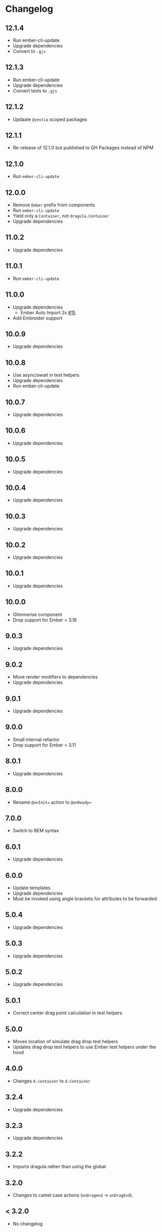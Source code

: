 # Changelog

## 12.1.4

- Run ember-cli-update
- Upgrade dependencies
- Convert to `.gjs`

## 12.1.3

- Run ember-cli-update
- Upgrade dependencies
- Convert tests to `.gjs`

## 12.1.2

- Updaate `@zestia` scoped packages

## 12.1.1

- Re-release of 12.1.0 but published to GH Packages instead of NPM

## 12.1.0

- Run `ember-cli-update`

## 12.0.0

- Remove `Ember` prefix from components
- Run `ember-cli-update`
- Yield only a `Container`, not `dragula.Container`
- Upgrade dependencies

## 11.0.2

- Upgrade dependencies

## 11.0.1

- Run `ember-cli-update`

## 11.0.0

- Upgrade dependencies
  - Ember Auto Import 2x [#15](https://github.com/zestia/ember-dragula/pull/14)
- Add Embroider support

## 10.0.9

- Upgrade dependencies

## 10.0.8

- Use async/await in test helpers
- Upgrade dependencies
- Run ember-cli-update

## 10.0.7

- Upgrade dependencies

## 10.0.6

- Upgrade dependencies

## 10.0.5

- Upgrade dependencies

## 10.0.4

- Upgrade dependencies

## 10.0.3

- Upgrade dependencies

## 10.0.2

- Upgrade dependencies

## 10.0.1

- Upgrade dependencies

## 10.0.0

- Glimmerise component
- Drop support for Ember < 3.16

## 9.0.3

- Upgrade dependencies

## 9.0.2

- Move render modifiers to dependencies
- Upgrade dependencies

## 9.0.1

- Upgrade dependencies

## 9.0.0

- Small internal refactor
- Drop support for Ember < 3.11

## 8.0.1

- Upgrade dependencies

## 8.0.0

- Rename `@onInit=` action to `@onReady=`

## 7.0.0

- Switch to BEM syntax

## 6.0.1

- Upgrade dependencies

## 6.0.0

- Update templates
- Upgrade dependencies
- Must be invoked using angle brackets for attributes to be forwarded

## 5.0.4

- Upgrade dependencies

## 5.0.3

- Upgrade dependencies

## 5.0.2

- Upgrade dependencies

## 5.0.1

- Correct center drag point calculation in test helpers

## 5.0.0

- Moves location of simulate drag drop test helpers
- Updates drag drop test helpers to use Ember test helpers under the hood

## 4.0.0

- Changes `d.container` to `d.Container`

## 3.2.4

- Upgrade dependencies

## 3.2.3

- Upgrade dependencies

## 3.2.2

- Imports dragula rather than using the global

## 3.2.0

- Changes to camel case actions (`onDragend` -> `onDragEnd`).

## < 3.2.0

- No changelog

